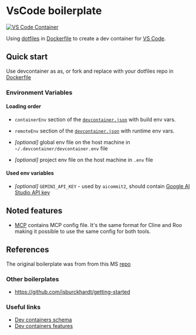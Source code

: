 # VsCode boilerplate

[![VS Code Container](https://img.shields.io/static/v1?label=VS+Code&message=Container&logo=visualstudiocode&color=007ACC&logoColor=007ACC&labelColor=2C2C32)](https://open.vscode.dev/microsoft/vscode)

Using [dotfiles](https://github.com/kvokka/dotfiles/) in [Dockerfile](./.devcontainer/Dockerfile) to create a dev container for [VS Code](https://code.visualstudio.com/).

## Quick start

Use devcontainer as as, or fork and replace with your dotfiles repo in
[Dockerfile](./.devcontainer/Dockerfile)

### Environment Variables

#### Loading order

- `containerEnv` section of the
[`devcontainer.json`](./.devcontainer/devcontainer.json)  with build env vars.

- `remoteEnv` section of the
[`devcontainer.json`](./.devcontainer/devcontainer.json)  with runtime env vars.

- *[optional]* global env file on the host machine in `~/.devcontainer/devcontainer.env` file

- *[optional]* project env file on the host machine in `.env` file

#### Used env variables

- *[optional]* `GEMINI_API_KEY` - used by `aicommit2`, should contain [Google AI Studio API key](https://aistudio.google.com/app/apikey)

## Noted features

- [MCP](./mcp.json) contains MCP config file. It's the same format for Cline and Roo
making it possible to use the same config for both tools.

## References

The original boilerplate was from from this MS [repo](https://github.com/microsoft/vscode-remote-try-go)

### Other boilerplates

- <https://github.com/jsburckhardt/getting-started>

### Useful links

- [Dev containers schema](https://containers.dev/implementors/json_reference/)
- [Dev containers features](https://containers.dev/features/)
